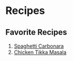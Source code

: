 # Recipes

## Favorite Recipes

1. [Spaghetti Carbonara](spaghetti_carbonara.md)  
2. [Chicken Tikka Masala](chicken_tikka_masala.md)
